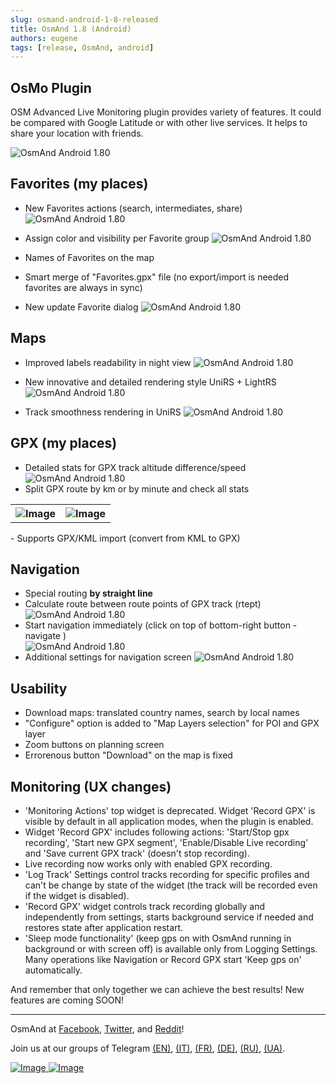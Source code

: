 ```yaml
---
slug: osmand-android-1-8-released
title: OsmAnd 1.8 (Android)
authors: eugene
tags: [release, OsmAnd, android]
---
```


## OsMo Plugin

OSM Advanced Live Monitoring plugin provides variety of features. It could be compared with Google Latitude or with other live services. It helps to share your location with friends.

![OsmAnd Android 1.80](./track-user.png)

<!--truncate-->

## Favorites (my places)

- New Favorites actions (search, intermediates, share)
![OsmAnd Android 1.80](./fav-1.8.png)

- Assign color and visibility per Favorite group
![OsmAnd Android 1.80](./fav-group-1.8.png)

- Names of Favorites on the map

- Smart merge of "Favorites.gpx" file (no export/import is needed favorites are always in sync)

- New update Favorite dialog
![OsmAnd Android 1.80](./replace-favorites-1.8.png)
	
## Maps

- Improved labels readability in night view
![OsmAnd Android 1.80](./map-night-1.8.png)

- New innovative and detailed rendering style UniRS + LightRS
![OsmAnd Android 1.80](./unirs-1.8.png)

- Track smoothness rendering in UniRS
![OsmAnd Android 1.80](./unirs-style2-1.8.png)

## GPX (my places)


- Detailed stats for GPX track altitude difference/speed
![OsmAnd Android 1.80](./tracks-1.8.png)
- Split GPX route by km or by minute and check all stats
<table>
  <tr>
    <th><img src={require('./track-split-1.8.png').default} alt="Image"/></th>
    <th><img src={require('./track-split-map-1.8.png').default} alt="Image"/></th>
    </tr>
</table> 	
- Supports GPX/KML import (convert from KML to GPX)

## Navigation

- Special routing <b>by straight line</b>
- Calculate route between route points of GPX track (rtept)
![OsmAnd Android 1.80](./rtept-1.8.png)
- Start navigation immediately (click on top of bottom-right button - navigate )	
![OsmAnd Android 1.80](./auto-start-1.8.2.png)
- Additional settings for navigation screen
![OsmAnd Android 1.80](./route-settings-1.8.png)


## Usability

- Download maps: translated country names, search by local names
- "Configure" option is added to "Map Layers selection" for POI and GPX layer
- Zoom buttons on planning screen
- Errorenous button "Download" on the map is fixed

## Monitoring (UX changes)

- 'Monitoring Actions' top widget is deprecated. Widget 'Record GPX' is visible by default in all application modes, when the plugin is enabled.
- Widget 'Record GPX' includes following actions: 'Start/Stop gpx recording', 'Start new GPX segment', 'Enable/Disable Live recording' and 'Save current GPX track' (doesn't stop recording).
- Live recording now works only with enabled GPX recording.
- 'Log Track' Settings control tracks recording for specific profiles and can't be change by state of the widget (the track will be recorded even if the widget is disabled).
- 'Record GPX' widget controls track recording globally and independently from settings, starts background service if needed and restores state after application restart.
- 'Sleep mode functionality' (keep gps on with OsmAnd running in background or with screen off) is available only from Logging Settings. Many operations like Navigation or Record GPX start 'Keep gps on' automatically.




And remember that only together we can achieve the best results!
New features are coming SOON!

____________________________ 

<p>OsmAnd at <a href="https://www.facebook.com/osmandapp/">Facebook</a>, <a href="https://www.twitter.com/osmandapp/">Twitter</a>, and <a href="https://www.reddit.com/r/OsmAnd/">Reddit</a>!</p>
 <p>Join us at our groups of Telegram <a href="https://t.me/OsmAndMaps">(EN)</a>, <a href="https://t.me/itosmand">(IT)</a>,  <a href="https://t.me/frosmand">(FR)</a>, <a href="https://t.me/deosmand">(DE)</a>, <a href="https://t.me/ruosmand">(RU)</a>, <a href="https://t.me/uaosmand">(UA)</a>.</p>


<a href="https://play.google.com/store/apps/details?id=net.osmand">
  <img src="http://osmand.net/images/badge_store_google_play.png" alt="Image" />
</a>

<a href="https://www.amazon.com/OsmAnd-Maps-Navigation/dp/B00D0SA8I8">
<img src="http://osmand.net/images/amazon-apps-store.png" alt="Image" />
</a>